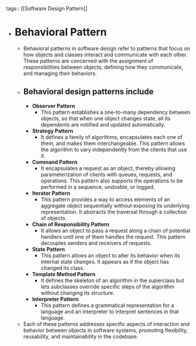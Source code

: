 tags:: [[Software Design Pattern]]

- # Behavioral Pattern
	- Behavioral patterns in software design refer to patterns that focus on how objects and classes interact and communicate with each other. These patterns are concerned with the assignment of responsibilities between objects, defining how they communicate, and managing their behaviors.
	- ## Behavioral design patterns include
		- **Observer Pattern**
			- This pattern establishes a one-to-many dependency between objects, so that when one object changes state, all its dependents are notified and updated automatically.
		- **Strategy Pattern**
			- It defines a family of algorithms, encapsulates each one of them, and makes them interchangeable. This pattern allows the algorithm to vary independently from the clients that use it.
		- **Command Pattern**
			- It encapsulates a request as an object, thereby allowing parameterization of clients with queues, requests, and operations. This pattern also supports the operations to be performed in a sequence, undoable, or logged.
		- **Iterator Pattern**
			- This pattern provides a way to access elements of an aggregate object sequentially without exposing its underlying representation. It abstracts the traversal through a collection of objects.
		- **Chain of Responsibility Pattern**
			- It allows an object to pass a request along a chain of potential handlers until one of them handles the request. This pattern decouples senders and receivers of requests.
		- **State Pattern**
			- This pattern allows an object to alter its behavior when its internal state changes. It appears as if the object has changed its class.
		- **Template Method Pattern**
			- It defines the skeleton of an algorithm in the superclass but lets subclasses override specific steps of the algorithm without changing its structure.
		- **Interpreter Pattern**
			- This pattern defines a grammatical representation for a language and an interpreter to interpret sentences in that language.
	- Each of these patterns addresses specific aspects of interaction and behavior between objects in software systems, promoting flexibility, reusability, and maintainability in the codebase.